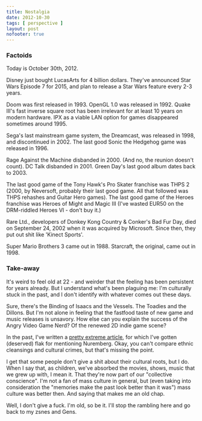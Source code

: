 ```yaml
---
title: Nostalgia
date: 2012-10-30
tags: [ perspective ]
layout: post
nofooter: true
---
```


### Factoids

Today is October 30th, 2012.

Disney just bought LucasArts for 4 billion dollars. They've announced Star
Wars Episode 7 for 2015, and plan to release a Star Wars feature every 2-3 years.

Doom was first released in 1993. OpenGL 1.0 was released in 1992. Quake III's fast
inverse square root has been irrelevant for at least 10 years on modern hardware.
IPX as a viable LAN option for games disappeared sometimes around 1995.

Sega's last mainstream game system, the Dreamcast, was released in 1998,
and discontinued in 2002. The last good Sonic the Hedgehog game was released in
1996.

Rage Against the Machine disbanded in 2000. (And no, the reunion doesn't
count). DC Talk disbanded in 2001. Green Day's last good album dates back to
2003. 

The last good game of the Tony Hawk's Pro Skater franchise was THPS 2 (2000, by
Neversoft, probably their last good game. All that followed was THPS rehashes and
Guitar Hero games). The last good game of the Heroes franchise was Heroes of
Might and Magic III (I've wasted EUR50 on the DRM-riddled Heroes VI - don't buy it.)

Rare Ltd., developers of Donkey Kong Country & Conker's Bad Fur Day, died on
September 24, 2002 when it was acquired by Microsoft. Since then, they put out
shit like 'Kinect Sports'.

Super Mario Brothers 3 came out in 1988. Starcraft, the original, came out in 1998.

### Take-away

It's weird to feel old at 22 - and weirder that the feeling has been persistent
for years already. But I understand what's been plaguing me: I'm culturally stuck
in the past, and I don't identify with whatever comes out these days.

Sure, there's the Binding of Isaacs and the Vessels. The Toadies and the Dillons.
But I'm not alone in feeling that the fastfood taste of new game and music releases
is unsavory. How else can you explain the success of the Angry Video Game Nerd?
Of the renewed 2D indie game scene?

In the past, I've written a [pretty extreme article](http://amos.me/blog/2012/fear/), for which
I've gotten (deserved) flak for mentioning Nuremberg. Okay, you can't compare ethnic
cleansings and cultural crimes, but that's missing the point.

I get that some people don't give a shit about their cultural roots, but I do.
When I say that, as children, we've absorbed the movies, shows, music that we grew
up with, I mean it. That they're now part of our "collective conscience". I'm not
a fan of mass culture in general, but (even taking into consideration the "memories
make the past look better than it was") mass culture was better then. And saying
that makes me an old chap.

Well, I don't give a fuck. I'm old, so be it. I'll stop the rambling here and
go back to my zsnes and Gens.

